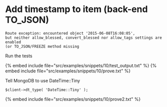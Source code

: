 # Add timestamp to item (back-end TO_JSON)

```
Route exception: encountered object '2015-06-08T16:08:05',
but neither allow_blessed, convert_blessed nor allow_tags settings are enabled
(or TO_JSON/FREEZE method missing
```

Run the tests

{% embed include file="src/examples/snippets/10/test_output.txt" %}
{% embed include file="src/examples/snippets/10/prove.txt" %}

Tell MongoDB to use DateTime::Tiny


```
$client->dt_type( 'DateTime::Tiny' );
```
{% embed include file="src/examples/snippets/10/prove2.txt" %}


